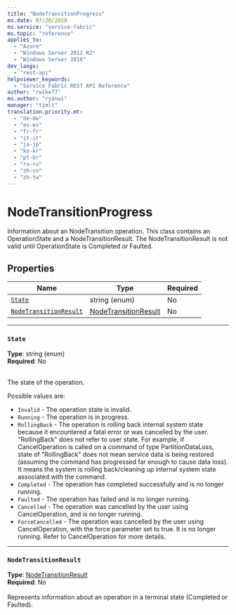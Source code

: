 ```yaml
---
title: "NodeTransitionProgress"
ms.date: 07/20/2018
ms.service: "service-fabric"
ms.topic: "reference"
applies_to: 
  - "Azure"
  - "Windows Server 2012 R2"
  - "Windows Server 2016"
dev_langs: 
  - "rest-api"
helpviewer_keywords: 
  - "Service Fabric REST API Reference"
author: "rwike77"
ms.author: "ryanwi"
manager: "timlt"
translation.priority.mt: 
  - "de-de"
  - "es-es"
  - "fr-fr"
  - "it-it"
  - "ja-jp"
  - "ko-kr"
  - "pt-br"
  - "ru-ru"
  - "zh-cn"
  - "zh-tw"
---
```

# NodeTransitionProgress

Information about an NodeTransition operation.  This class contains an OperationState and a NodeTransitionResult.  The NodeTransitionResult is not valid until OperationState
is Completed or Faulted.


## Properties
| Name | Type | Required |
| --- | --- | --- |
| [`State`](#state) | string (enum) | No |
| [`NodeTransitionResult`](#nodetransitionresult) | [NodeTransitionResult](sfclient-v63-model-nodetransitionresult.md) | No |

____
### `State`
__Type__: string (enum) <br/>
__Required__: No<br/>
<br/>


The state of the operation.

Possible values are: 

  - `Invalid` - The operation state is invalid.
  - `Running` - The operation is in progress.
  - `RollingBack` - The operation is rolling back internal system state because it encountered a fatal error or was cancelled by the user.  "RollingBack"     does not refer to user state.  For example, if CancelOperation is called on a command of type PartitionDataLoss, state of "RollingBack" does not mean service data is being restored (assuming the command has progressed far enough to cause data loss). It means the system is rolling back/cleaning up internal system state associated with the command.
  - `Completed` - The operation has completed successfully and is no longer running.
  - `Faulted` - The operation has failed and is no longer running.
  - `Cancelled` - The operation was cancelled by the user using CancelOperation, and is no longer running.
  - `ForceCancelled` - The operation was cancelled by the user using CancelOperation, with the force parameter set to true.  It is no longer running.  Refer to CancelOperation for more details.



____
### `NodeTransitionResult`
__Type__: [NodeTransitionResult](sfclient-v63-model-nodetransitionresult.md) <br/>
__Required__: No<br/>
<br/>
Represents information about an operation in a terminal state (Completed or Faulted).
